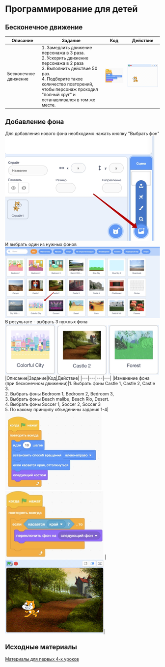 # Программирование для детей
## Бесконечное движение
|Описание|Задание|Код|Действие|
|---|---|---|---|
|Бесконечное движение|1. Замедлить движение персонажа в 3 раза.<br> 2. Ускорить движение персонажа в 2 раза <br> 3. Выполнить действие 50 раз. <br>4. Подберите такое количество повторений, чтобы персонаж проходил "полный круг" и останавливался в том же месте.|<img src="./img/scratch01_01.jpg"> |<img src="./img/scratch01_01.gif" width=320>|
## Добавление фона
Для добавления нового фона необходимо нажать кнопку "Выбрать фон"  
<img src="./img/scratch01_back_01.jpg">  
И выбрать один из нужных фонов  
<img src="./img/scratch01_back_02.jpg">  
В результате - выбрать 3 нужных фона  
<img src="./img/scratch01_back_small_01.jpg"> <img src="./img/scratch01_back_small_02.jpg"> <img src="./img/scratch01_back_small_03.jpg">  
|Описание|Задание|Код|Действие|
|---|---|---|---|
|Изменение фона (при бесконечном движении)|1. Выбрать фоны Castle 1, Castle 2, Castle 3. <br> 2. Выбрать фоны Bedroom 1, Bedroom 2, Bedroom 3,  <br> 3. Выбрать фоны Beach malibu, Beach Rio, Desert. <br>4. Выбрать фоны Soccer 1, Soccer 2, Soccer 3<br>5. По какому принципу объеденины задания 1-4|<img src="./img/scratch01_01.jpg">  <img src="./img/scratch01_02.jpg" width=320> |<img src="./img/scratch01_02.gif" width=320>|


## Исходные материалы
[Материалы для первых 4-х уроков](https://docs.google.com/spreadsheets/d/1LON9tPct4kkFUuNFz05PA_l4KDYCg_vyDKU0zNL8cno/edit#gid=0)